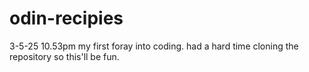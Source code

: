 # odin-recipies
3-5-25 10.53pm my first foray into coding. had a hard time cloning the repository so this'll be fun.
